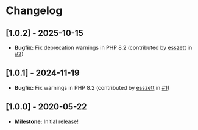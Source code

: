 # Changelog

## [1.0.2] - 2025-10-15

- **Bugfix:** Fix deprecation warnings in PHP 8.2 (contributed by [esszett](https://github.com/esszett) in [#2](https://github.com/MoritzLost/CachePlaceholders/pull/2))

## [1.0.1] - 2024-11-19

- **Bugfix:** Fix warnings in PHP 8.2 (contributed by [esszett](https://github.com/esszett) in [#1](https://github.com/MoritzLost/CachePlaceholders/pull/1))

## [1.0.0] - 2020-05-22

- **Milestone:** Initial release!
